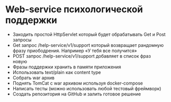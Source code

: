Web-service психологической поддержки
======================================

- Закодить простой HttpServlet который будет обрабатывать Get и Post запросы
- Get запрос /help-service/v1/support который возвращает рандомную фразу приободрения. Например «У тебя все получится»
- POST запрос /help-service/v1/support добавляет в список фраз новую
- Фразы поддержки хранить в памяти приложения
- Использовать text/plain как content type
- Собрать war архив
- Поднять TomCat с war архивом используя docker-compose
- Написать тесты (можно использовать любой тестовый фреймворк)
- Создать репозитория на GitHub и залить готовое решение
